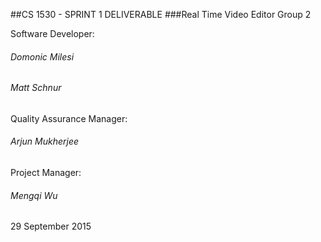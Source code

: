 ##CS 1530 - SPRINT 1 DELIVERABLE
###Real Time Video Editor Group 2

Software Developer:
######	  Domonic Milesi
######	  Matt Schnur
Quality Assurance Manager:
######	  Arjun Mukherjee
Project Manager:
######	  Mengqi Wu

29 September 2015



